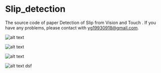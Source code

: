 # Slip_detection
The source code of paper Detection of Slip from Vision and Touch . If you have any problems, please contact with yg19930918@gmail.com.

![alt text](https://github.com/yg19930918VT/Slip_detection/blob/main/Multimedia/strength.png)

![alt text](https://github.com/yg19930918VT/Slip_detection/blob/main/Multimedia/position.png)

![alt text](https://github.com/yg19930918VT/Slip_detection/blob/main/Multimedia/raw%20image.png)

![alt text](https://github.com/yg19930918VT/Slip_detection/blob/main/Multimedia/img%20dif.png)
dsf
